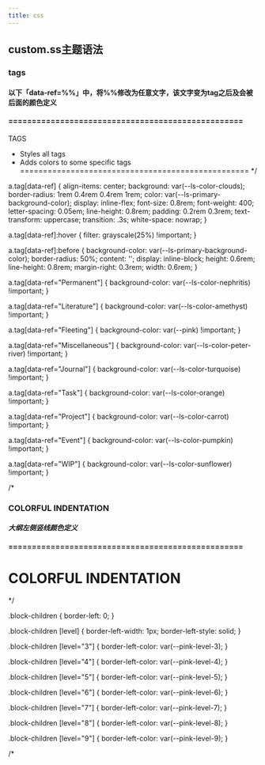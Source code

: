 ```yaml
---
title: css
---
```


## custom.ss主题语法
### tags
#### 以下「data-ref=%%」中，将%%修改为任意文字，该文字变为tag之后及会被后面的颜色定义
#### ==================================================
TAGS
- Styles all tags
- Adds colors to some specific tags
==================================================
*/

a.tag[data-ref] {
    align-items: center;
    background: var(--ls-color-clouds);
    border-radius: 1rem 0.4rem 0.4rem 1rem;
    color: var(--ls-primary-background-color);
    display: inline-flex;
    font-size: 0.8rem;
    font-weight: 400;
    letter-spacing: 0.05em;
    line-height: 0.8rem;
    padding: 0.2rem 0.3rem;
    text-transform: uppercase;
    transition: .3s;
    white-space: nowrap;
}

a.tag[data-ref]:hover {
    filter: grayscale(25%) !important;
}

a.tag[data-ref]:before {
    background-color: var(--ls-primary-background-color);
    border-radius: 50%;
    content: '';
    display: inline-block;
    height: 0.6rem;
    line-height: 0.8rem;
    margin-right: 0.3rem;
    width: 0.6rem;
}

a.tag[data-ref="Permanent"] {
    background-color: var(--ls-color-nephritis) !important;
}

a.tag[data-ref="Literature"] {
    background-color: var(--ls-color-amethyst) !important;
}

a.tag[data-ref="Fleeting"] {
    background-color: var(--pink) !important;
}

a.tag[data-ref="Miscellaneous"] {
    background-color: var(--ls-color-peter-river) !important;
}

a.tag[data-ref="Journal"] {
    background-color: var(--ls-color-turquoise) !important;
}

a.tag[data-ref="Task"] {
    background-color: var(--ls-color-orange) !important;
}

a.tag[data-ref="Project"] {
    background-color: var(--ls-color-carrot) !important;
}

a.tag[data-ref="Event"] {
    background-color: var(--ls-color-pumpkin) !important;
}

a.tag[data-ref="WIP"] {
    background-color: var(--ls-color-sunflower) !important;
}

/*
### COLORFUL INDENTATION
#### *大纲左侧竖线颜色定义*
#### ==================================================
COLORFUL INDENTATION
==================================================
*/

.block-children {
    border-left: 0;
}

.block-children [level] {
    border-left-width: 1px;
    border-left-style: solid;
}

.block-children [level="3"] {
    border-left-color: var(--pink-level-3);
}

.block-children [level="4"] {
    border-left-color: var(--pink-level-4);
}

.block-children [level="5"] {
    border-left-color: var(--pink-level-5);
}

.block-children [level="6"] {
    border-left-color: var(--pink-level-6);
}

.block-children [level="7"] {
    border-left-color: var(--pink-level-7);
}

.block-children [level="8"] {
    border-left-color: var(--pink-level-8);
}

.block-children [level="9"] {
    border-left-color: var(--pink-level-9);
}

/*
